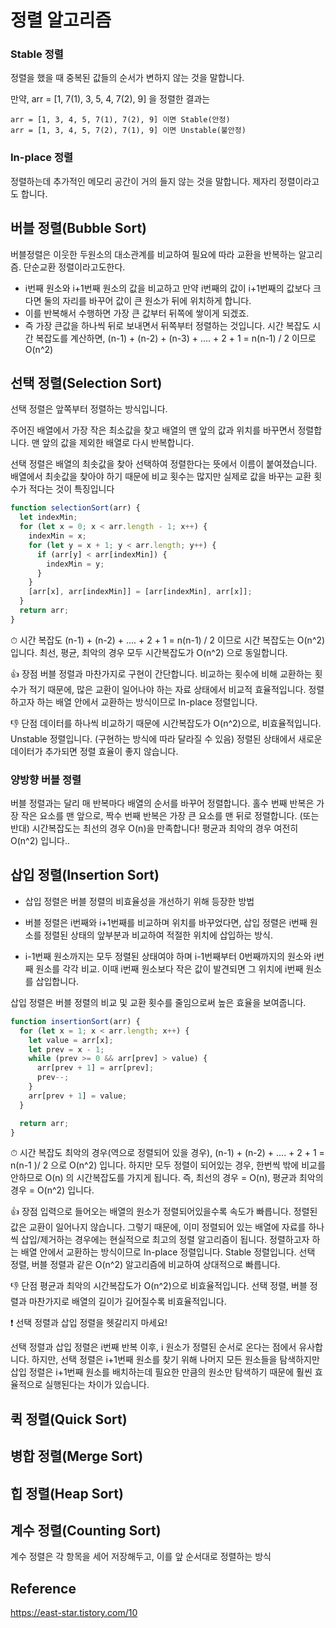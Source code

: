 # 정렬 알고리즘

### Stable 정렬
정렬을 했을 때 중복된 값들의 순서가 변하지 않는 것을 말합니다.

만약, arr = [1, 7(1), 3, 5, 4, 7(2), 9] 을 정렬한 결과는
```
arr = [1, 3, 4, 5, 7(1), 7(2), 9] 이면 Stable(안정)
arr = [1, 3, 4, 5, 7(2), 7(1), 9] 이면 Unstable(불안정)
```
 
### In-place 정렬
정렬하는데 추가적인 메모리 공간이 거의 들지 않는 것을 말합니다.
제자리 정렬이라고도 합니다.

## 버블 정렬(Bubble Sort)
버블정렬은 이웃한  두원소의 대소관계를 비교하여 필요에 따라 교환을 반복하는 알고리즘. 단순교환 정렬이라고도한다. 

- i번째 원소와 i+1번째 원소의 값을 비교하고 만약 i번째의 값이 i+1번째의 값보다 크다면 둘의 자리를 바꾸어 값이 큰 원소가 뒤에 위치하게 합니다.
- 이를 반복해서 수행하면 가장 큰 값부터 뒤쪽에 쌓이게 되겠죠.
- 즉 가장 큰값을 하나씩 뒤로 보내면서 뒤쪽부터 정렬하는 것입니다.
시간 복잡도
시간 복잡도를 계산하면, (n-1) + (n-2) + (n-3) + .... + 2 + 1 = n(n-1) / 2 이므로 O(n^2) 
## 선택 정렬(Selection Sort)
선택 정렬은 앞쪽부터 정렬하는 방식입니다.

주어진 배열에서 가장 작은 최소값을 찾고 배열의 맨 앞의 값과 위치를 바꾸면서 정렬합니다.
맨 앞의 값을 제외한 배열로 다시 반복합니다.
 

선택 정렬은 배열의 최솟값을 찾아 선택하여 정렬한다는 뜻에서 이름이 붙여졌습니다. 배열에서 최솟값을 찾아야 하기 때문에 비교 횟수는 많지만 실제로 값을 바꾸는 교환 횟수가 적다는 것이 특징입니다

 
```ts
function selectionSort(arr) {
  let indexMin;
  for (let x = 0; x < arr.length - 1; x++) {
    indexMin = x;
    for (let y = x + 1; y < arr.length; y++) {
      if (arr[y] < arr[indexMin]) {
        indexMin = y;
      }
    }
    [arr[x], arr[indexMin]] = [arr[indexMin], arr[x]];
  }
  return arr;
}
```

⏱ 시간 복잡도
(n-1) + (n-2) + .... + 2 + 1 = n(n-1) / 2 이므로 시간 복잡도는 O(n^2) 입니다.
최선, 평균, 최악의 경우 모두 시간복잡도가 O(n^2) 으로 동일합니다.
 
👍 장점
버블 정렬과 마찬가지로 구현이 간단합니다.
비교하는 횟수에 비해 교환하는 횟수가 적기 때문에, 많은 교환이 일어나야 하는 자료 상태에서 비교적 효율적입니다.
정렬하고자 하는 배열 안에서 교환하는 방식이므로 In-place 정렬입니다.
 

👎 단점
데이터를 하나씩 비교하기 때문에 시간복잡도가 O(n^2)으로, 비효율적입니다.
Unstable 정렬입니다. (구현하는 방식에 따라 달라질 수 있음)
정렬된 상태에서 새로운 데이터가 추가되면 정렬 효율이 좋지 않습니다.
### 양방향 버블 정렬

버블 정렬과는 달리 매 반복마다 배열의 순서를 바꾸어 정렬합니다.
홀수 번째 반복은 가장 작은 요소를 맨 앞으로, 짝수 번째 반복은 가장 큰 요소를 맨 뒤로 정렬합니다. (또는 반대)
시간복잡도는 최선의 경우 O(n)을 만족합니다!
평균과 최악의 경우 여전히 O(n^2) 입니다..

## 삽입 정렬(Insertion Sort)
- 삽입 정렬은 버블 정렬의 비효율성을 개선하기 위해 등장한 방법
- 버블 정렬은 i번째와 i+1번째를 비교하며 위치를 바꾸었다면, 삽입 정렬은 i번째 원소를 정렬된 상태의 앞부분과 비교하여 적절한 위치에 삽입하는 방식.

- i-1번째 원소까지는 모두 정렬된 상태여야 하며 i-1번째부터 0번째까지의 원소와 i번째 원소를 각각 비교.
이때 i번째 원소보다 작은 값이 발견되면 그 위치에 i번째 원소를 삽입합니다.
 

삽입 정렬은 버블 정렬의 비교 및 교환 횟수를 줄임으로써 높은 효율을 보여줍니다.

 
```ts
function insertionSort(arr) {
  for (let x = 1; x < arr.length; x++) {
    let value = arr[x];
    let prev = x - 1;
    while (prev >= 0 && arr[prev] > value) {
      arr[prev + 1] = arr[prev];
      prev--;
    }
    arr[prev + 1] = value;
  }

  return arr;
}
``` 
⏱ 시간 복잡도
최악의 경우(역으로 정렬되어 있을 경우), (n-1) + (n-2) + .... + 2 + 1 = n(n-1 )/ 2 으로 O(n^2) 입니다.
하지만 모두 정렬이 되어있는 경우, 한번씩 밖에 비교를 안하므로 O(n) 의 시간복잡도를 가지게 됩니다.
즉, 최선의 경우 = O(n), 평균과 최악의 경우 = O(n^2) 입니다.
 

👍 장점
입력으로 들어오는 배열의 원소가 정렬되어있을수록 속도가 빠릅니다.
정렬된 값은 교환이 일어나지 않습니다.
그렇기 때문에, 이미 정렬되어 있는 배열에 자료를 하나씩 삽입/제거하는 경우에는 현실적으로 최고의 정렬 알고리즘이 됩니다.
정렬하고자 하는 배열 안에서 교환하는 방식이므로 In-place 정렬입니다.
Stable 정렬입니다.
선택 정렬, 버블 정렬과 같은 O(n^2) 알고리즘에 비교하여 상대적으로 빠릅니다.
 

👎 단점
평균과 최악의 시간복잡도가 O(n^2)으로 비효율적입니다.
선택 정렬, 버블 정렬과 마찬가지로 배열의 길이가 길어질수록 비효율적입니다.
 

❗️ 선택 정렬과 삽입 정렬을 헷갈리지 마세요!

선택 정렬과 삽입 정렬은 i번째 반복 이후, i 원소가 정렬된 순서로 온다는 점에서 유사합니다.
하지만, 선택 정렬은 i+1번째 원소를 찾기 위해 나머지 모든 원소들을 탐색하지만
삽입 정렬은 i+1번째 원소를 배치하는데 필요한 만큼의 원소만 탐색하기 때문에 훨씬 효율적으로 실행된다는 차이가 있습니다.
## 퀵 정렬(Quick Sort)
## 병합 정렬(Merge Sort)
## 힙 정렬(Heap Sort)
## 계수 정렬(Counting Sort)
계수 정렬은 각 항목을 세어 저장해두고, 이를 앞 순서대로 정렬하는 방식


## Reference
https://east-star.tistory.com/10

